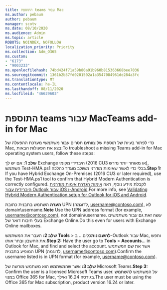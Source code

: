 ```yaml
---
title: התוספת teams עבור Mac
ms.author: pebaum
author: pebaum
manager: scotv
ms.date: 08/10/2020
ms.audience: Admin
ms.topic: article
ROBOTS: NOINDEX, NOFOLLOW
localization_priority: Priority
ms.collection: Adm_O365
ms.custom:
- "6173"
- "9003233"
ms.openlocfilehash: 74bd424f71a59b80a91b960b815363668bee7036
ms.sourcegitcommit: 1361b2b37fd0201502a1a3547084961de284a3fc
ms.translationtype: MT
ms.contentlocale: he-IL
ms.lasthandoff: 08/11/2020
ms.locfileid: "46629603"
---
```

# <a name="teams-add-in-for-mac"></a><span data-ttu-id="54943-102">התוספת teams עבור Mac</span><span class="sxs-lookup"><span data-stu-id="54943-102">Teams add-in for Mac</span></span>

<span data-ttu-id="54943-103">כדי לפתור בעיות של תוספת של צוותים חסרים עבור משתמשי מערכת ההפעלה של Mac, בצע את הפעולות הבאות:</span><span class="sxs-lookup"><span data-stu-id="54943-103">To troubleshoot a missing Teams add-in for Mac operating system users, follow these steps:</span></span>

<span data-ttu-id="54943-104">**שלב 1:** אם יש לך Exchange היברידי מקומי (2016 CU3 או מאוחר יותר נדרש), השתמש Test-HMA.ps1 בכלי כדי לאשר שאימות מודרני משולב מוגדר כהלכה.</span><span class="sxs-lookup"><span data-stu-id="54943-104">**Step 1:** If you have Hybrid Exchange On-Premises (2016 CU3 or later required), use the Test-HMA.ps1 tool to confirm that Hybrid Modern Authentication is correctly configured.</span></span> <span data-ttu-id="54943-105">לקבלת מידע נוסף, ראה [אימות הגדרת אימות מודרנית היברידית עבור Outlook עבור iOS ו-Android](https://aka.ms/AA980zq).</span><span class="sxs-lookup"><span data-stu-id="54943-105">For more info, see [Validating Hybrid Modern Authentication setup for Outlook for iOS and Android](https://aka.ms/AA980zq).</span></span>  

<span data-ttu-id="54943-106">**הערה** השתמש בתבנית כתובת UPN (לדוגמה, [username@contoso.com](mailto:username@contoso.com)), לא domain\username.</span><span class="sxs-lookup"><span data-stu-id="54943-106">**Note** Use the UPN address format (for example, [username@contoso.com](mailto:username@contoso.com)), not domain\username.</span></span> <span data-ttu-id="54943-107">עשה זאת גם עבור משתמשים בעלי תיבות דואר של Exchange Online.</span><span class="sxs-lookup"><span data-stu-id="54943-107">Do this even for users with Exchange Online mailboxes.</span></span>

<span data-ttu-id="54943-108">**שלב 2:** העבר את המשתמש **Tools**  >  **לחשבונות**כלים... ב-Outlook עבור Mac, וחפש את החשבון ובחר אותו.</span><span class="sxs-lookup"><span data-stu-id="54943-108">**Step 2:** Have the user go to **Tools** > **Accounts**... in Outlook for Mac, and find and select the account.</span></span> <span data-ttu-id="54943-109">אשר את שם המשתמש המופיע בתבנית UPN (לדוגמה, [username@contoso.com](mailto:username@contoso.com)).</span><span class="sxs-lookup"><span data-stu-id="54943-109">Confirm the username listed is in UPN format (for example, [username@contoso.com](mailto:username@contoso.com)).</span></span>

<span data-ttu-id="54943-110">**שלב 3:** אשר שהמשתמש הוא משתמש מורשה של Microsoft Teams.</span><span class="sxs-lookup"><span data-stu-id="54943-110">**Step 3:** Confirm the user is a licensed Microsoft Teams user.</span></span> <span data-ttu-id="54943-111">על המשתמש להשתמש במנוי Office 365 for Mac, בגירסה 16.24 ואילך.</span><span class="sxs-lookup"><span data-stu-id="54943-111">The user must be using the Office 365 for Mac subscription, product version 16.24 or later.</span></span>